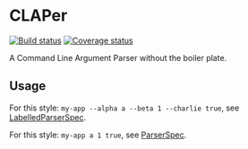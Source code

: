 # CLAPer

[![Build status](https://travis-ci.org/mattroberts297/claper.svg?branch=master)](https://travis-ci.org/mattroberts297/claper)
[![Coverage status](https://codecov.io/gh/mattroberts297/claper/branch/master/graph/badge.svg)](https://codecov.io/gh/mattroberts297/claper)

A Command Line Argument Parser without the boiler plate.

## Usage

For this style: `my-app --alpha a --beta 1 --charlie true`, see [LabelledParserSpec](src/test/scala/io/mattroberts/LabelledParserSpec.scala).

For this style: `my-app a 1 true`, see [ParserSpec](src/test/scala/io/mattroberts/ParserSpec.scala).
